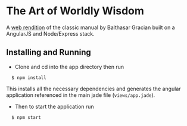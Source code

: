 The Art of Worldly Wisdom
============================
A [web rendition](http://artofworldlywisdom.com) of the classic manual by Balthasar Gracian built on a AngularJS and Node/Express stack.


Installing and Running
-----------------------
    
- Clone and cd into the app directory then run
    
```
  $ npm install
```

  This installs all the necessary dependencies and generates the angular application referenced in the main jade file (`views/app.jade`).

- Then to start the application run

```
  $ npm start
```    
